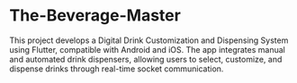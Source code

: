 # The-Beverage-Master
This project develops a Digital Drink Customization and Dispensing System using Flutter, compatible with Android and iOS. The app integrates manual and automated drink dispensers, allowing users to select, customize, and dispense drinks through real-time socket communication.
